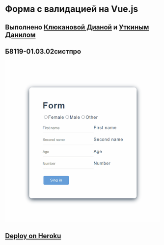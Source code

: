 # Форма с валидацией на Vue.js

## Выполнено [Клюкановой Дианой](https://github.com/alexmasterblack) и [Уткиным Данилом](https://github.com/DanilKlukanov)
## Б8119-01.03.02систпро

<a href="url"><img src="form.gif"></a>

## [Deploy on Heroku](https://validate-form-vue.herokuapp.com/)
